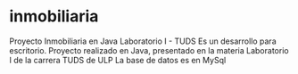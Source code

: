 # inmobiliaria
Proyecto Inmobiliaria en Java Laboratorio I - TUDS
Es un desarrollo para escritorio.
Proyecto realizado en Java, presentado en la materia Laboratorio I de la carrera TUDS de ULP
La base de datos es en MySql
